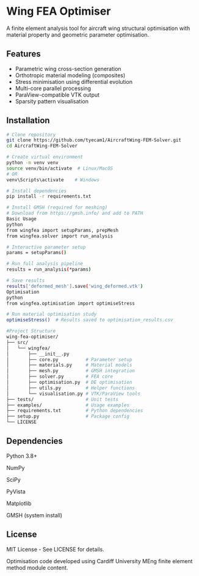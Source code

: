 
# Wing FEA Optimiser

A finite element analysis tool for aircraft wing structural optimisation with material property and geometric parameter optimisation.

## Features
- Parametric wing cross-section generation
- Orthotropic material modeling (composites)
- Stress minimisation using differential evolution
- Multi-core parallel processing
- ParaView-compatible VTK output
- Sparsity pattern visualisation

## Installation

```bash
# Clone repository
git clone https://github.com/tyecam1/AircraftWing-FEM-Solver.git
cd AircraftWing-FEM-Solver

# Create virtual environment
python -m venv venv
source venv/bin/activate  # Linux/MacOS
# OR
venv\Scripts\activate    # Windows

# Install dependencies
pip install -r requirements.txt

# Install GMSH (required for meshing)
# Download from https://gmsh.info/ and add to PATH
Basic Usage
python
from wingfea import setupParams, prepMesh
from wingfea.solver import run_analysis

# Interactive parameter setup
params = setupParams()

# Run full analysis pipeline
results = run_analysis(*params)

# Save results
results['deformed_mesh'].save('wing_deformed.vtk')
Optimisation
python
from wingfea.optimisation import optimiseStress

# Run material optimisation study
optimiseStress()  # Results saved to optimisation_results.csv

#Project Structure
wing-fea-optimiser/
├── src/
│   └── wingfea/
│       ├── __init__.py
│       ├── core.py          # Parameter setup
│       ├── materials.py     # Material models
│       ├── mesh.py          # GMSH integration
│       ├── solver.py        # FEA core
│       ├── optimisation.py  # DE optimisation
│       ├── utils.py         # Helper functions
│       └── visualisation.py # VTK/ParaView tools
├── tests/                   # Unit tests
├── examples/                # Usage examples
├── requirements.txt         # Python dependencies
├── setup.py                 # Package config
└── LICENSE
```

## Dependencies
Python 3.8+

NumPy

SciPy

PyVista

Matplotlib

GMSH (system install)

## License
MIT License - See LICENSE for details.

Optimisation code developed using Cardiff University MEng finite element method module content.
